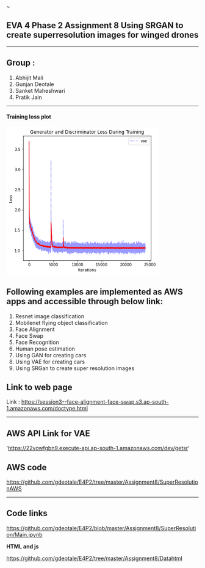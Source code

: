 ~
## EVA 4 Phase 2 Assignment 8 Using SRGAN to create superresolution images for winged drones
------------------------------------------------------------------------------------------------------------

## Group : 
1. Abhijit Mali
2. Gunjan Deotale
3. Sanket Maheshwari
4. Pratik Jain

------------------------------------------------------------------------------------------------------------


#### Training loss plot

![](https://github.com/gdeotale/E4P2/blob/master/Assignment7/ReadmeImages/download.png)

## Following examples are implemented as AWS apps and accessible through below link:
1. Resnet image classification
2. Mobilenet flying object classification
3. Face Alignment
4. Face Swap
5. Face Recognition
6. Human pose estimation
7. Using GAN for creating cars
8. Using VAE for creating cars
9. Using SRGan to create super resolution images 

## Link to web page

Link : https://session3--face-alignment-face-swap.s3.ap-south-1.amazonaws.com/doctype.html

------------------------------------------------------------------------------------------------------------

## AWS API Link for VAE

'https://22vowfgbn9.execute-api.ap-south-1.amazonaws.com/dev/getsr'

## AWS code

https://github.com/gdeotale/E4P2/tree/master/Assignment8/SuperResolutionAWS

-----------------------------------------------------------------------------------------------------------------------------
## Code links

https://github.com/gdeotale/E4P2/blob/master/Assignment8/SuperResolution/Main.ipynb

**HTML and js**

https://github.com/gdeotale/E4P2/tree/master/Assignment8/Datahtml
